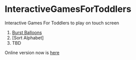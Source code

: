 # InteractiveGamesForToddlers
Interactive Games For Toddlers to play on touch screen

1. [Burst Balloons](https://arun-ks.github.io/InteractiveGamesForToddlers/BurstBaloons.html)
2. [Sort Alphabet]
3. TBD

Online version now is [here](https://arun-ks.github.io/InteractiveGamesForToddlers/)
